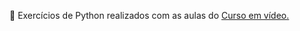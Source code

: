 <p>
  🐍 Exercícios de Python realizados com as aulas do <a href="https://www.cursoemvideo.com/" target="_blank">Curso em vídeo.</a>
</p>
